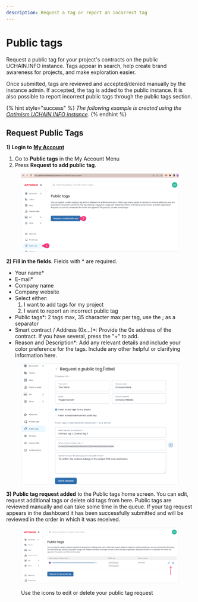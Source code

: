 ```yaml
---
description: Request a tag or report an incorrect tag
---
```


# Public tags

Request a public tag for your project's contracts on the public UCHAIN.INFO instance. Tags appear in search, help create brand awareness for projects, and make exploration easier.

Once submitted, tags are reviewed and accepted/denied manually by the instance admin. If accepted, the tag is added to the public instance. It is also possible to report incorrect public tags through the public tags section.

{% hint style="success" %}
_The following example is created using the_ [_Optimism UCHAIN.INFO instance_](https://optimism.uchain.info/)_._
{% endhint %}

## Request Public Tags

**1)  Login to** [**My Account**](./)

1. Go to **Public tags** in the My Account Menu
2. Press **Request to add public tag**.

<figure><img src="../../.gitbook/assets/public-tag-1.png" alt="Add a public tag to UCHAIN.INFO"><figcaption></figcaption></figure>

**2)** **Fill in the fields**. Fields with \* are required.

* Your name\*
* E-mail\*
* Company name
* Company website
* Select either:
  1. I want to add tags for my project
  2. I want to report an incorrect public tag
* Public tags\*: 2 tags max, 35 character max per tag, use the ; as a separator
* Smart contract / Address (0x...)\*: Provide the 0x address of the contract. If you have several, press the "+" to add.
* Reason and Description\*: Add any relevant details and include your color preference for the tags. Include any other helpful or clarifying information here.

<figure><img src="../../.gitbook/assets/public-tag-request.png" alt="Fill out fields to request a public tag"><figcaption></figcaption></figure>

**3) Public tag request added** to the Public tags home screen. You can edit, request additional tags or delete old tags from here. Public tags are reviewed manually and can take some time in the queue.  If your tag request appears in the dashboard it has been successfully submitted and will be reviewed in the order in which it was received.

<figure><img src="../../.gitbook/assets/public-tag-requested.png" alt="Use icons to edit or delete a private tag request"><figcaption><p>Use the icons to edit or delete your public tag request</p></figcaption></figure>

